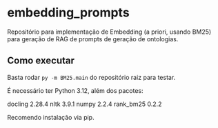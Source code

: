 # embedding_prompts
Repositório para implementação de Embedding (a priori, usando BM25) para geração de RAG de prompts de geração de ontologias.

## Como executar

Basta rodar `py -m BM25.main` do repositório raiz para testar.

É necessário ter Python 3.12, além dos pacotes:

docling 2.28.4
nltk 3.9.1
numpy 2.2.4
rank_bm25 0.2.2

Recomendo instalação via pip.
